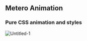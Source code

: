 ## Metero Animation

### Pure CSS animation and styles 
![Untitled-1](https://github.com/fariborz0015/meteor-animation/assets/53288454/601424c5-a72f-4a79-93ae-b42324ed67e3)

